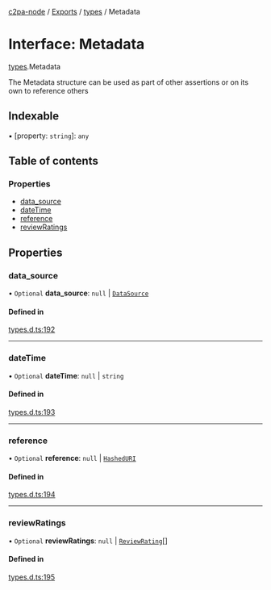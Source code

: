 [c2pa-node](../README.md) / [Exports](../modules.md) / [types](../modules/types.md) / Metadata

# Interface: Metadata

[types](../modules/types.md).Metadata

The Metadata structure can be used as part of other assertions or on its own to reference
others

## Indexable

▪ [property: `string`]: `any`

## Table of contents

### Properties

- [data\_source](types.Metadata.md#data_source)
- [dateTime](types.Metadata.md#datetime)
- [reference](types.Metadata.md#reference)
- [reviewRatings](types.Metadata.md#reviewratings)

## Properties

### data\_source

• `Optional` **data\_source**: ``null`` \| [`DataSource`](types.DataSource.md)

#### Defined in

[types.d.ts:192](https://github.com/contentauth/c2pa-node/blob/8f4a321/js-src/types.d.ts#L192)

___

### dateTime

• `Optional` **dateTime**: ``null`` \| `string`

#### Defined in

[types.d.ts:193](https://github.com/contentauth/c2pa-node/blob/8f4a321/js-src/types.d.ts#L193)

___

### reference

• `Optional` **reference**: ``null`` \| [`HashedURI`](types.HashedURI.md)

#### Defined in

[types.d.ts:194](https://github.com/contentauth/c2pa-node/blob/8f4a321/js-src/types.d.ts#L194)

___

### reviewRatings

• `Optional` **reviewRatings**: ``null`` \| [`ReviewRating`](types.ReviewRating.md)[]

#### Defined in

[types.d.ts:195](https://github.com/contentauth/c2pa-node/blob/8f4a321/js-src/types.d.ts#L195)
